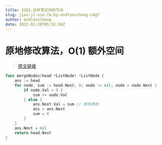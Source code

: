 ```yaml
---
title: 2181.合并零之间的节点
slug: jian-ji-xie-fa-by-endlesscheng-c4gf
author: endlesscheng
date: 2022-02-20T05:51:56Z
---
```

# 原地修改算法，O(1) 额外空间
 
> [原文链接](https://leetcode.cn/problems/merge-nodes-in-between-zeros/solution/jian-ji-xie-fa-by-endlesscheng-c4gf)
```go
func mergeNodes(head *ListNode) *ListNode {
	ans := head
	for node, sum := head.Next, 0; node != nil; node = node.Next {
		if node.Val > 0 {
			sum += node.Val
		} else {
			ans.Next.Val = sum // 原地修改
			ans = ans.Next
			sum = 0
		}
	}
	ans.Next = nil
	return head.Next
}
```
